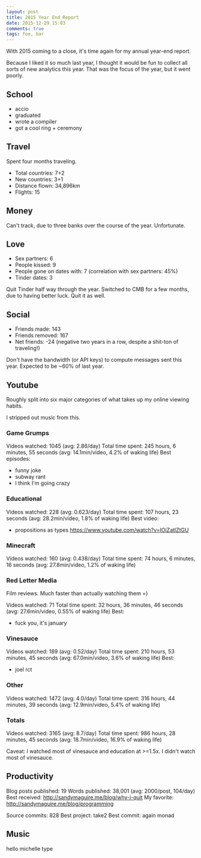 ```yaml
---
layout: post
title: 2015 Year End Report
date: 2015-12-29 15:03
comments: true
tags: foo, bar
---
```


With 2015 coming to a close, it's time again for my annual year-end report.

Because I liked it so much last year, I thought it would be fun to collect all
sorts of new analytics this year. That was the focus of the year, but it went
poorly.


## School

- accio
- graduated
- wrote a compiler
- got a cool ring + ceremony


## Travel

Spent four months traveling.

- Total countries: 7+2
- New countries: 3+1
- Distance flown: 34,896km
- Flights: 15


## Money

Can't track, due to three banks over the course of the year. Unfortunate.


## Love

- Sex partners: 6
- People kissed: 9
- People gone on dates with: 7 (correlation with sex partners: 45%)
- Tinder dates: 3

Quit Tinder half way through the year. Switched to CMB for a few months, due to
having better luck. Quit it as well.


## Social

- Friends made: 143
- Friends removed: 167
- Net friends: -24 (negative two years in a row, despite a shit-ton of traveling!)

Don't have the bandwidth (or API keys) to compute messages sent this year.
Expected to be ~60% of last year.


## Youtube

Roughly split into six major categories of what takes up my online viewing
habits.

I stripped out music from this.

### Game Grumps

Videos watched: 1045 (avg: 2.86/day)
Total time spent: 245 hours, 6 minutes, 55 seconds (avg: 14.1min/video, 4.2% of
    waking life)
Best episodes:
- funny joke
- subway rant
- I think I'm going crazy

### Educational

Videos watched: 228 (avg: 0.623/day)
Total time spent: 107 hours, 23 seconds (avg: 28.2min/video, 1.8% of waking life)
Best video:
- propositions as types https://www.youtube.com/watch?v=IOiZatlZtGU

### Minecraft

Videos watched: 160 (avg: 0.438/day)
Total time spent: 74 hours, 6 minutes, 16 seconds (avg: 27.8min/video, 1.2% of waking life)

### Red Letter Media

Film reviews. Much faster than actually watching them =)

Videos watched: 71
Total time spent: 32 hours, 36 minutes, 46 seconds (avg: 27.6min/video, 0.55% of waking
    life)
Best:
- fuck you, it's january

### Vinesauce

Videos watched: 189 (avg: 0.52/day)
Total time spent: 210 hours, 53 minutes, 45 seconds (avg: 67.0min/video, 3.6% of
    waking life)
Best:
- joel rct

### Other

Videos watched: 1472 (avg: 4.0/day)
Total time spent: 316 hours, 44 minutes, 39 seconds (avg: 12.9min/video, 5.4% of
    waking life)

### Totals

Videos watched: 3165 (avg: 8.7/day)
Total time spent: 986 hours, 28 minutes, 45 seconds (avg: 18.7min/video, 16.9%
    of waking life)

Caveat: I watched most of vinesauce and education at >=1.5x. I didn't watch most
of vinesauce.


## Productivity

Blog posts published: 19
Words published: 38,001 (avg: 2000/post, 104/day)
Best received: http://sandymaguire.me/blog/why-i-quit
My favorite: http://sandymaguire.me/blog/programming

Source commits: 828
Best project: take2
Best commit: again monad



## Music

hello michelle type
